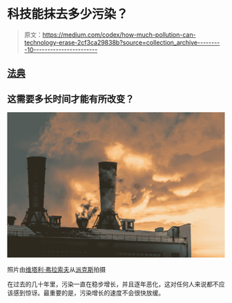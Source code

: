 # 科技能抹去多少污染？

> 原文：<https://medium.com/codex/how-much-pollution-can-technology-erase-2cf3ca29838b?source=collection_archive---------10----------------------->

## [法典](https://medium.com/codex)

## 这需要多长时间才能有所改变？

![](img/db47c5acbffe74aa07ed6fe7ddf9228d.png)

照片由[维塔利·弗拉索夫](https://www.pexels.com/@ihasdslr?utm_content=attributionCopyText&utm_medium=referral&utm_source=pexels)从[派克斯](https://www.pexels.com/photo/low-angle-photography-of-building-1737779/?utm_content=attributionCopyText&utm_medium=referral&utm_source=pexels)拍摄

在过去的几十年里，污染一直在稳步增长，并且逐年恶化，这对任何人来说都不应该感到惊讶。最重要的是，污染增长的速度不会很快放缓。